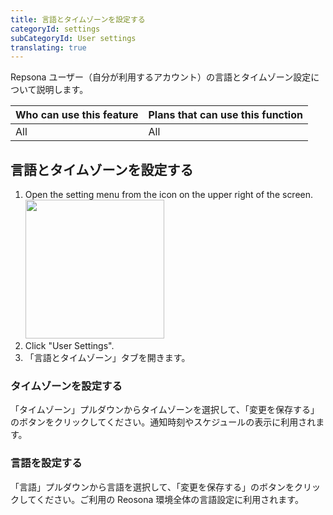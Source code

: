 ```yaml
---
title: 言語とタイムゾーンを設定する
categoryId: settings
subCategoryId: User settings
translating: true
---
```


Repsona ユーザー（自分が利用するアカウント）の言語とタイムゾーン設定について説明します。

|Who can use this feature|Plans that can use this function|
|---|---|
|All|All|

## 言語とタイムゾーンを設定する

1. Open the setting menu from the icon on the upper right of the screen.<br><img src="/images/help/menu-button.png" width="222">
2. Click "User Settings".
3. 「言語とタイムゾーン」タブを開きます。

### タイムゾーンを設定する

「タイムゾーン」プルダウンからタイムゾーンを選択して、「変更を保存する」のボタンをクリックしてください。通知時刻やスケジュールの表示に利用されます。

### 言語を設定する

「言語」プルダウンから言語を選択して、「変更を保存する」のボタンをクリックしてください。ご利用の Reosona 環境全体の言語設定に利用されます。
